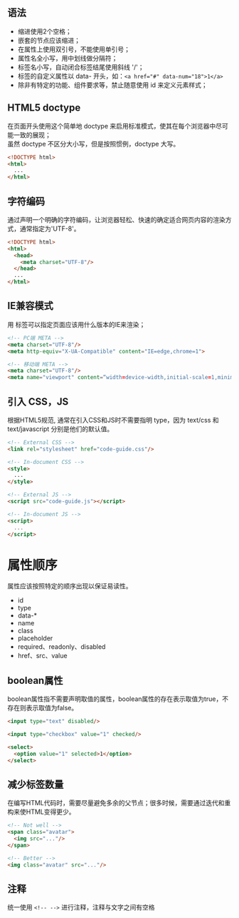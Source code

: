 ## 语法
- 缩进使用2个空格；
- 嵌套的节点应该缩进；
- 在属性上使用双引号，不能使用单引号；
- 属性名全小写，用中划线做分隔符；
- 标签名小写，自动闭合标签结尾使用斜线 '/'；
- 标签的自定义属性以 data- 开头，如：`<a href="#" data-num="18">1</a>`
- 除非有特定的功能、组件要求等，禁止随意使用 id 来定义元素样式；

## HTML5 doctype
在页面开头使用这个简单地 doctype 来启用标准模式，使其在每个浏览器中尽可能一致的展现；<br/>
虽然 doctype 不区分大小写，但是按照惯例，doctype 大写。
```html
<!DOCTYPE html>
<html>
  ...
</html>
```

## 字符编码
通过声明一个明确的字符编码，让浏览器轻松、快速的确定适合网页内容的渲染方式，通常指定为'UTF-8'。
```html
<!DOCTYPE html>
<html>
  <head>
    <meta charset="UTF-8"/>
  </head>
  ...
</html>
```

## IE兼容模式
用 <meta> 标签可以指定页面应该用什么版本的IE来渲染；
```html
<!-- PC端 META -->
<meta charset="UTF-8"/>
<meta http-equiv="X-UA-Compatible" content="IE=edge,chrome=1">

<!-- 移动端 META -->
<meta charset="UTF-8"/>
<meta name="viewport" content=“width=device-width,initial-scale=1,minimum-scale=1,maximum-scale=1,user-scalable=no”>
```

## 引入 CSS，JS
根据HTML5规范, 通常在引入CSS和JS时不需要指明 type，因为 text/css 和 text/javascript 分别是他们的默认值。
```html
<!-- External CSS -->
<link rel="stylesheet" href="code-guide.css"/>

<!-- In-document CSS -->
<style>
  ...
</style>

<!-- External JS -->
<script src="code-guide.js"></script>

<!-- In-document JS -->
<script>
  ...
</script>
```

# 属性顺序
属性应该按照特定的顺序出现以保证易读性。
- id
- type
- data-*
- name
- class
- placeholder
- required、readonly、disabled
- href、src、value

## boolean属性
boolean属性指不需要声明取值的属性，boolean属性的存在表示取值为true，不存在则表示取值为false。
```html
<input type="text" disabled/>

<input type="checkbox" value="1" checked/>

<select>
  <option value="1" selected>1</option>
</select>
```

## 减少标签数量
在编写HTML代码时，需要尽量避免多余的父节点；很多时候，需要通过迭代和重构来使HTML变得更少。
```html
<!-- Not well -->
<span class="avatar">
  <img src="..."/>
</span>

<!-- Better -->
<img class="avatar" src="..."/>
```

## 注释
统一使用 `<!-- -->` 进行注释，注释与文字之间有空格